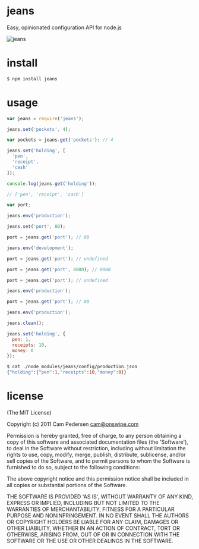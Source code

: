 # jeans

Easy, opinionated configuration API for node.js

![jeans](http://f.cl.ly/items/2Y0f17082Q3f1z1e3D3v/med_gallery_2574__616.png)

# install

````bash
$ npm install jeans
````

# usage

````javascript
var jeans = require('jeans');

jeans.set('pockets', 4);

var pockets = jeans.get('pockets'); // 4
````

````javascript
jeans.set('holding', [
  'pen',
  'receipt',
  'cash'
]);

console.log(jeans.get('holding'));

// ['pen', 'receipt', 'cash']
````

````javascript
var port;

jeans.env('production');

jeans.set('port', 80);

port = jeans.get('port'); // 80

jeans.env('development');

port = jeans.get('port'); // undefined

port = jeans.get('port', 8080); // 8080

port = jeans.get('port'); // undefined

jeans.env('production');

port = jeans.get('port'); // 80
````

````javascript
jeans.env('production');

jeans.clean();

jeans.set('holding', {
  pen: 1,
  receipts: 10,
  money: 0
});
````

````bash
$ cat ./node_modules/jeans/config/production.json
{"holding":{"pen":1,"receipts":10,"money":0}} 
````

# license

(The MIT License)

Copyright (c) 2011 Cam Pedersen <cam@onswipe.com>

Permission is hereby granted, free of charge, to any person obtaining a copy of this software and associated documentation files (the 'Software'), to deal in the Software without restriction, including without limitation the rights to use, copy, modify, merge, publish, distribute, sublicense, and/or sell copies of the Software, and to permit persons to whom the Software is furnished to do so, subject to the following conditions:

The above copyright notice and this permission notice shall be included in all copies or substantial portions of the Software.

THE SOFTWARE IS PROVIDED 'AS IS', WITHOUT WARRANTY OF ANY KIND, EXPRESS OR IMPLIED, INCLUDING BUT NOT LIMITED TO THE WARRANTIES OF MERCHANTABILITY, FITNESS FOR A PARTICULAR PURPOSE AND NONINFRINGEMENT. IN NO EVENT SHALL THE AUTHORS OR COPYRIGHT HOLDERS BE LIABLE FOR ANY CLAIM, DAMAGES OR OTHER LIABILITY, WHETHER IN AN ACTION OF CONTRACT, TORT OR OTHERWISE, ARISING FROM, OUT OF OR IN CONNECTION WITH THE SOFTWARE OR THE USE OR OTHER DEALINGS IN THE SOFTWARE.
